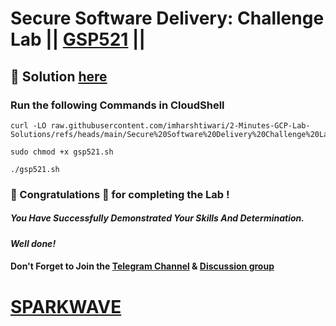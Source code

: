 # Secure Software Delivery: Challenge Lab || [GSP521](https://www.cloudskillsboost.google/focuses/104244?parent=catalog) ||

## 🔑 Solution [here](https://www.youtube.com/@sparkwave.01)

### Run the following Commands in CloudShell

```
curl -LO raw.githubusercontent.com/imharshtiwari/2-Minutes-GCP-Lab-Solutions/refs/heads/main/Secure%20Software%20Delivery%20Challenge%20Lab/gsp521.sh

sudo chmod +x gsp521.sh

./gsp521.sh
```

### 🐼 Congratulations 🎉 for completing the Lab !

##### *You Have Successfully Demonstrated Your Skills And Determination.*

#### *Well done!*

#### Don't Forget to Join the [Telegram Channel](https://t.me/sparkwave.01) & [Discussion group](https://t.me/sparkwave.01chats)

# [SPARKWAVE](https://www.youtube.com/@sparkwave.01)
